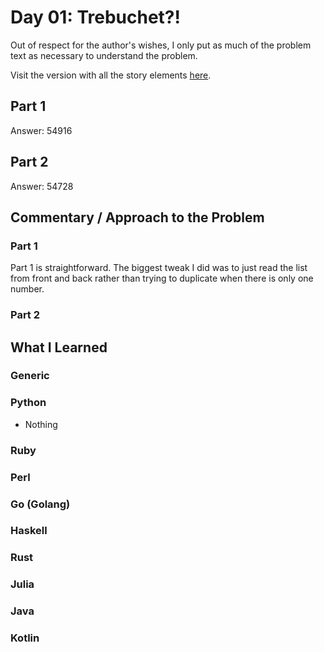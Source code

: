 # Day 01: Trebuchet?!

Out of respect for the author's wishes, I only put as much of the problem text as necessary to understand the problem.

Visit the version with all the story elements [here](https://adventofcode.com/2023/day/1).

## Part 1
Answer: 54916
## Part 2
Answer: 54728
## Commentary / Approach to the Problem
### Part 1
Part 1 is straightforward. The biggest tweak I did was to just read the list from front and back rather than trying to duplicate when there is only one number.
### Part 2
## What I Learned

### Generic

### Python
- Nothing
### Ruby

### Perl

### Go (Golang)

### Haskell

### Rust

### Julia

### Java

### Kotlin
    